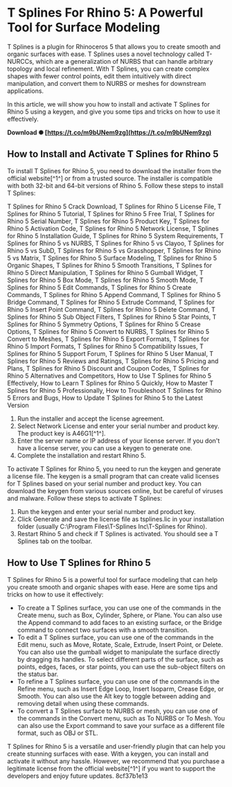 # T Splines For Rhino 5: A Powerful Tool for Surface Modeling
 
T Splines is a plugin for Rhinoceros 5 that allows you to create smooth and organic surfaces with ease. T Splines uses a novel technology called T-NURCCs, which are a generalization of NURBS that can handle arbitrary topology and local refinement. With T Splines, you can create complex shapes with fewer control points, edit them intuitively with direct manipulation, and convert them to NURBS or meshes for downstream applications.
 
In this article, we will show you how to install and activate T Splines for Rhino 5 using a keygen, and give you some tips and tricks on how to use it effectively.
 
**Download ✺ [https://t.co/m9bUNem9zg](https://t.co/m9bUNem9zg)**


 
## How to Install and Activate T Splines for Rhino 5
 
To install T Splines for Rhino 5, you need to download the installer from the official website[^1^] or from a trusted source. The installer is compatible with both 32-bit and 64-bit versions of Rhino 5. Follow these steps to install T Splines:
 
T Splines for Rhino 5 Crack Download,  T Splines for Rhino 5 License File,  T Splines for Rhino 5 Tutorial,  T Splines for Rhino 5 Free Trial,  T Splines for Rhino 5 Serial Number,  T Splines for Rhino 5 Product Key,  T Splines for Rhino 5 Activation Code,  T Splines for Rhino 5 Network License,  T Splines for Rhino 5 Installation Guide,  T Splines for Rhino 5 System Requirements,  T Splines for Rhino 5 vs NURBS,  T Splines for Rhino 5 vs Clayoo,  T Splines for Rhino 5 vs SubD,  T Splines for Rhino 5 vs Grasshopper,  T Splines for Rhino 5 vs Matrix,  T Splines for Rhino 5 Surface Modeling,  T Splines for Rhino 5 Organic Shapes,  T Splines for Rhino 5 Smooth Transitions,  T Splines for Rhino 5 Direct Manipulation,  T Splines for Rhino 5 Gumball Widget,  T Splines for Rhino 5 Box Mode,  T Splines for Rhino 5 Smooth Mode,  T Splines for Rhino 5 Edit Commands,  T Splines for Rhino 5 Create Commands,  T Splines for Rhino 5 Append Command,  T Splines for Rhino 5 Bridge Command,  T Splines for Rhino 5 Extrude Command,  T Splines for Rhino 5 Insert Point Command,  T Splines for Rhino 5 Delete Command,  T Splines for Rhino 5 Sub Object Filters,  T Splines for Rhino 5 Star Points,  T Splines for Rhino 5 Symmetry Options,  T Splines for Rhino 5 Crease Options,  T Splines for Rhino 5 Convert to NURBS,  T Splines for Rhino 5 Convert to Meshes,  T Splines for Rhino 5 Export Formats,  T Splines for Rhino 5 Import Formats,  T Splines for Rhino 5 Compatibility Issues,  T Splines for Rhino 5 Support Forum,  T Splines for Rhino 5 User Manual,  T Splines for Rhino 5 Reviews and Ratings,  T Splines for Rhino 5 Pricing and Plans,  T Splines for Rhino 5 Discount and Coupon Codes,  T Splines for Rhino 5 Alternatives and Competitors,  How to Use T Splines for Rhino 5 Effectively,  How to Learn T Splines for Rhino 5 Quickly,  How to Master T Splines for Rhino 5 Professionally,  How to Troubleshoot T Splines for Rhino 5 Errors and Bugs,  How to Update T Splines for Rhino 5 to the Latest Version
 
1. Run the installer and accept the license agreement.
2. Select Network License and enter your serial number and product key. The product key is A46G1[^1^].
3. Enter the server name or IP address of your license server. If you don't have a license server, you can use a keygen to generate one.
4. Complete the installation and restart Rhino 5.

To activate T Splines for Rhino 5, you need to run the keygen and generate a license file. The keygen is a small program that can create valid licenses for T Splines based on your serial number and product key. You can download the keygen from various sources online, but be careful of viruses and malware. Follow these steps to activate T Splines:

1. Run the keygen and enter your serial number and product key.
2. Click Generate and save the license file as tsplines.lic in your installation folder (usually C:\Program Files\T-Splines Inc\T-Splines for Rhino).
3. Restart Rhino 5 and check if T Splines is activated. You should see a T Splines tab on the toolbar.

## How to Use T Splines for Rhino 5
 
T Splines for Rhino 5 is a powerful tool for surface modeling that can help you create smooth and organic shapes with ease. Here are some tips and tricks on how to use it effectively:

- To create a T Splines surface, you can use one of the commands in the Create menu, such as Box, Cylinder, Sphere, or Plane. You can also use the Append command to add faces to an existing surface, or the Bridge command to connect two surfaces with a smooth transition.
- To edit a T Splines surface, you can use one of the commands in the Edit menu, such as Move, Rotate, Scale, Extrude, Insert Point, or Delete. You can also use the gumball widget to manipulate the surface directly by dragging its handles. To select different parts of the surface, such as points, edges, faces, or star points, you can use the sub-object filters on the status bar.
- To refine a T Splines surface, you can use one of the commands in the Refine menu, such as Insert Edge Loop, Insert Isoparm, Crease Edge, or Smooth. You can also use the Alt key to toggle between adding and removing detail when using these commands.
- To convert a T Splines surface to NURBS or mesh, you can use one of the commands in the Convert menu, such as To NURBS or To Mesh. You can also use the Export command to save your surface as a different file format, such as OBJ or STL.

T Splines for Rhino 5 is a versatile and user-friendly plugin that can help you create stunning surfaces with ease. With a keygen, you can install and activate it without any hassle. However, we recommend that you purchase a legitimate license from the official website[^1^] if you want to support the developers and enjoy future updates.
 8cf37b1e13
 
